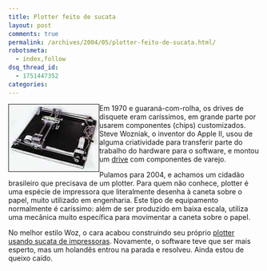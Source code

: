 ```yaml
---
title: Plotter feito de sucata
layout: post
comments: true
permalink: /archives/2004/05/plotter-feito-de-sucata.html/
robotsmeta:
  - index,follow
dsq_thread_id:
  - 1751447352
categories:
---
```

<img src="/img/blig/plotter.jpg" border="1" alt="detalhe do plotter" align="left">Em 1970 e guaraná-com-rolha, os drives de disquete eram caríssimos, em grande parte por usarem componentes (chips) customizados. Steve Wozniak, o inventor do Apple II, usou de alguma criatividade para transferir parte do trabalho do hardware para o software, e montou um <a href="http://apple2history.org/history/ah05.html" >drive</a> com componentes de varejo.

Pulamos para 2004, e achamos um cidadão brasileiro que precisava de um plotter. Para quem não conhece, plotter é uma espécie de impressora que literalmente desenha à caneta sobre o papel, muito utilizado em engenharia. Este tipo de equipamento normalmente é caríssimo: além de ser produzido em baixa escala, utiliza uma mecânica muito específica para movimentar a caneta sobre o papel.

No melhor estilo Woz, o cara acabou construindo seu próprio [plotter usando sucata de impressoras][1]. Novamente, o software teve que ser mais esperto, mas um holandês entrou na parada e resolveu. Ainda estou de queixo caído.

 [1]: http://www.quartzo.net/eletronica/projetos/conteudo/plotter/
